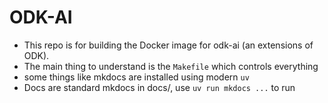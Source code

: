# ODK-AI

- This repo is for building the Docker image for odk-ai (an extensions of ODK).
- The main thing to understand is the `Makefile` which controls everything
- some things like mkdocs are installed using modern `uv`
- Docs are standard mkdocs in docs/, use `uv run mkdocs ...` to run

